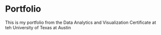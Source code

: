 # Portfolio
This is my portfolio from the Data Analytics and Visualization Certificate at teh University of Texas at Austin
